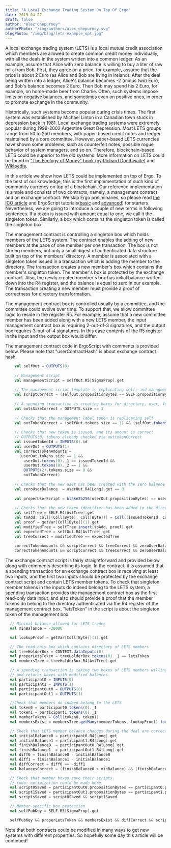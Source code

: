 ```yaml
---
title: "A Local Exchange Trading System On Top Of Ergo"
date: 2019-04-22
draft: false
author: "Alex Chepurnoy"
authorPhoto: "/img/authors/alex_chepurnoy.svg"
blogPhoto: "/img/blog/lets-example_opt.jpg"
---
```

A local exchange trading system (LETS) is a local mutual credit association which members are allowed to create common 
credit money individually, with all the deals in the system written into a common ledger. 
As an example, assume that Alice with zero balance is willing to buy a liter of raw milk from Bob.
First, they agree on a price, for example, assume that the price is about 2 Euro (as Alice and Bob 
are living in Ireland). After the deal being written into a ledger, Alice's balance becomes -2 (minus 
two) Euro, and Bob's balance becomes 2 Euro. Then Bob may spend his 2 Euro, for example, on 
home-made beer from Charlie. Often, such systems impose limits on negative balances, and sometimes 
even on positive ones, in order to promote exchange in the community.

Historically, such systems become popular during crisis times. The first system was established by Michael Linton in
a Canadian town stuck in depression back in 1981. Local exchange trading systems were extremely popular during 
1998-2002 Argentine Great Depression. Most LETS groups range from 50 to 250 members, with paper-based credit notes and 
ledger maintained by a core committee. However, paper-based LETS currencies have shown some problems, such as 
counterfeit notes, possible rogue behavior of system managers, and so on. Therefore, blockchain-based LETS could be superior
to the old systems. More information on LETS could be found in 
["The Ecology of Money" book (by Richard Douthwaite)](http://feasta.org/documents/moneyecology/chaptertwo.htm) and 
[Wikipedia](https://en.wikipedia.org/wiki/Local_exchange_trading_system).

In this article we show how LETS could be implemented on top of Ergo. To the best of our knowledge, this is 
the first implementation of such kind of community currency on top of a blockchain.
Our reference implementation 
is simple and consists of two contracts, namely, a management contract and an exchange contract.
We skip Ergo preliminaries, so please read 
[the ICO article](https://github.com/ergoplatform/ergo/wiki/An-ICO-Example-On-Top-Of-Ergo) and 
ErgoScript tutorials([basic](https://docs.ergoplatform.com/ErgoScript.pdf) and 
[advanced](https://docs.ergoplatform.com/sigmastate_protocols.pdf)) for starters.
Nevertheless, we are going to introduce a couple of new terms in following sentences.
If a token is issued with amount equal to one, we call it the singleton token. Similarly, 
a box which contains the singleton token is called the singleton box.

The management contract is controlling a singleton box which holds members of the LETS system. 
The contract enables the adding of new members at the pace of one member per one transaction. The box
is not storing members, but only a small digest of authenticated data structure built on top of
the members' directory. A member is associated with a singleton token issued in a transaction which
is adding the member to the directory. The transaction creates a new member's box which contains
the member's singleton token. The member's box is protected by the exchange contract. Also, the newly
created member's box has initial balance written down into the R4 register, and the balance is 
equal to zero in our example. The transaction creating a new member must provide a proof of correctness for
directory transformation.  

The management contract box is controlled usually by a committee, and the committee could evolve over time. To support 
that, we allow committee logic to reside in the register R5.
For example, assume that a new committee member has been added along with a new LETS member,
the input management contract box is requiring 2-out-of-3 signatures, and the output box requires 3-out-of-4 signatures.
In this case contents of the R5 register in the input and the output box would differ.

The management contract code in ErgoScript with comments is provided below. Please note that 
"userContractHash" is about exchange contract hash. 

```scala
    val selfOut = OUTPUTS(0)
 
    // Management script
    val managementScript = selfOut.R5[SigmaProp].get
 
    // The management script template is replicating self, and management script is satisfied
    val scriptCorrect = (selfOut.propositionBytes == SELF.propositionBytes) && managementScript
 
    // A spending transaction is creating boxes for directory, user, fee.
    val outsSizeCorrect = OUTPUTS.size == 3
 
    // Checks that the management label token is replicating self
    val outTokenCorrect = (selfOut.tokens.size == 1) && (selfOut.tokens(0)._1 == letsToken)
 
    // Checks that new token is issued, and its amount is correct
    // OUTPUTS(0) tokens already checked via outtokenCorrect
    val issuedTokenId = INPUTS(0).id
    val userOut = OUTPUTS(1)
    val correctTokenAmounts =
      (userOut.tokens.size == 1 &&
        userOut.tokens(0)._1 == issuedTokenId &&
        userOut.tokens(0)._2 == 1 &&
        OUTPUTS(2).tokens.size == 0 &&
        outTokenCorrect)
 
    // Checks that the new user has been created with the zero balance
    val zeroUserBalance  = userOut.R4[Long].get == 0
 
    val properUserScript = blake2b256(userOut.propositionBytes) == userContractHash
 
    // Checks that the new token identifier has been added to the directory
    val selfTree = SELF.R4[AvlTree].get
    val toAdd: Coll[(Coll[Byte], Coll[Byte])] = Coll((issuedTokenId, Coll[Byte]()))
    val proof = getVar[Coll[Byte]](1).get
    val modifiedTree = selfTree.insert(toAdd, proof).get
    val expectedTree = selfOut.R4[AvlTree].get
    val treeCorrect = modifiedTree == expectedTree
 
    correctTokenAmounts && scriptCorrect && treeCorrect && zeroUserBalance && properUserScript       
    correctTokenAmounts && scriptCorrect && treeCorrect && zeroUserBalance && properUserScript correctTokenAmounts && scriptCorrect && treeCorrect && zeroUserBalance && properUserScript      
```

The exchange contract script is fairly straightforward and provided below along with comments describing its logic. In the 
contract, it is assumed that a spending transaction for an exchange contract box is receiving at least two inputs, 
and the first two inputs should be protected by the exchange contract script and contain LETS member tokens. To check
that singleton member tokens in the inputs do indeed belong to the LETS system, a spending transaction provides the management
contract box as the first read-only data input, and also should provide a proof that the member tokens do belong to 
the directory authenticated via the R4 register of the management contract box. "letsToken" in the script is about
the singleton token of the management box. 

```scala
  // Minimal balance allowed for LETS trader
  val minBalance = -20000

  val lookupProof = getVar[Coll[Byte]](1).get

  // The read-only box which contains directory of LETS members
  val treeHolderBox = CONTEXT.dataInputs(0)
  val properLetsToken = treeHolderBox.tokens(0)._1 == letsToken
  val membersTree = treeHolderBox.R4[AvlTree].get

  // A spending transaction is taking two boxes of LETS members willing to make a deal,
  // and returns boxes with modified balances.
  val participant0 = INPUTS(0)
  val participant1 = INPUTS(1)
  val participantOut0 = OUTPUTS(0)
  val participantOut1 = OUTPUTS(1)

  //Check that members do indeed belong to the LETS
  val token0 = participant0.tokens(0)._1
  val token1 = participant1.tokens(0)._1
  val memberTokens = Coll(token0, token1)
  val membersExist = membersTree.getMany(memberTokens, lookupProof).forall({ (o: Option[Coll[Byte]]) => o.isDefined })

  // Check that LETS member balance changes during the deal are correct
  val initialBalance0 = participant0.R4[Long].get
  val initialBalance1 = participant1.R4[Long].get
  val finishBalance0  = participantOut0.R4[Long].get
  val finishBalance1  = participantOut1.R4[Long].get
  val diff0 = finishBalance0 - initialBalance0
  val diff1 = finishBalance1 - initialBalance1
  val diffCorrect = diff0 == -diff1
  val balancesCorrect = (finishBalance0 > minBalance) && (finishBalance1 > minBalance) && diffCorrect

  // Check that member boxes save their scripts.
  // todo: optimization could be made here
  val script0Saved = participantOut0.propositionBytes == participant0.propositionBytes
  val script1Saved = participantOut1.propositionBytes == participant1.propositionBytes
  val scriptsSaved = script0Saved && script1Saved

  // Member-specific box protection
  val selfPubKey = SELF.R5[SigmaProp].get

  selfPubKey && properLetsToken && membersExist && diffCorrect && scriptsSaved
```

Note that both contracts could be modified in many ways to get new systems with different properties. So hopefully 
some day this article will be continued!
